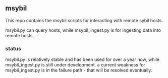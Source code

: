 ## msybil

This repo contains the msybil scripts for interacting with remote sybil hosts.

msybil.py can query hosts, while msybil_ingest.py is for ingesting data into
remote hosts.

### status

msybil.py is relatively stable and has been used for over a year now, while
msybil_ingest.py is still under development. a current weakness for
msybil_ingest.py is in the failure path - that will be resolved eventually.
